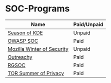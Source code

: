 # SOC-Programs


| Name                                    | Paid/Unpaid |
|-----------------------------------------|-------------|
| [Season of KDE](https://season.kde.org) | Unpaid      |
| [OWASP SOC](https://www.owasp.org/index.php/Summer_Code_Sprint2015) | Paid |
| [Mozilla Winter of Security](https://wiki.mozilla.org/Security/Automation/Winter_Of_Security_2015) | Unpaid |
| [Outreachy](https://www.gnome.org/outreachy/) | Paid |
| [RGSOC](http://railsgirlssummerofcode.org/) | Paid |
| [TOR Summer of Privacy](https://trac.torproject.org/projects/tor/wiki/org/TorSoP) | Paid |

